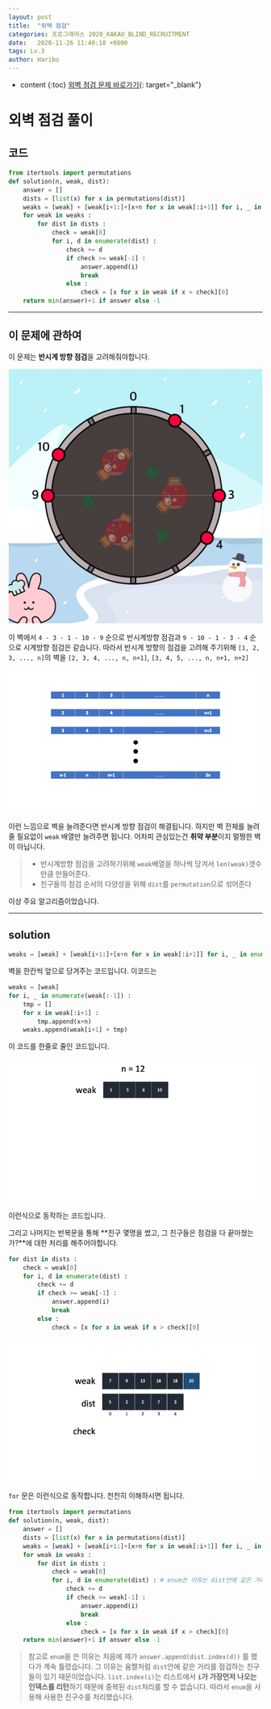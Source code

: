 ```yaml
---
layout: post
title:  "외벽 점검"
categories: 프로그래머스 2020_KAKAO_BLIND_RECRUITMENT
date:   2020-11-26 11:40:18 +0800
tags: Lv.3
author: Haribo
---
```

* content
{:toc}
[외벽 점검 문제 바로가기](https://programmers.co.kr/learn/courses/30/lessons/60062){: target="_blank"}

# 외벽 점검 풀이

## 코드

```python
from itertools import permutations
def solution(n, weak, dist):
    answer = []
    dists = [list(x) for x in permutations(dist)]
    weaks = [weak] + [weak[i+1:]+[x+n for x in weak[:i+1]] for i, _ in enumerate(weak[:-1])]
    for weak in weaks :
        for dist in dists :
            check = weak[0]
            for i, d in enumerate(dist) :
                check += d
                if check >= weak[-1] :
                    answer.append(i)
                    break
                else :
                    check = [x for x in weak if x > check][0]
    return min(answer)+1 if answer else -1
```

****





## 이 문제에 관하여

이 문제는 **반시계 방향 점검**을 고려해줘야합니다.

![외벽](/images/check_wall/wall.jpg)

이 벽에서 `4 - 3 - 1 - 10 - 9` 순으로 반시계방향 점검과 `9 - 10 - 1 - 3 - 4` 순으로 시계방향 점검은 같습니다. 따라서 반시계 방향의 점검을 고려해 주기위해 `[1, 2, 3, ..., n]`의 벽을 `[2, 3, 4, ..., n, n+1]`, `[3, 4, 5, ..., n, n+1, n+2]`

![외벽](/images/check_wall/addwall.png)

이런 느낌으로 벽을 늘려준다면 반시계 방향 점검이 해결됩니다. 하지만 벽 전체를 늘려줄 필요없이 `weak` 배열만 늘려주면 됩니다. 어차피 관심있는건 **취약 부분**이지 멀쩡한 벽이 아닙니다.

> * 반시계방향 점검을 고려하기위해 `weak`배열을 하나씩 당겨서 `len(weak)`갯수만큼 만들어준다.
> * 친구들의 점검 순서의 다양성을 위해 `dist`를 `permutation`으로 섞어준다

이상 주요 알고리즘이었습니다.

****

## solution

```python
weaks = [weak] + [weak[i+1:]+[x+n for x in weak[:i+1]] for i, _ in enumerate(weak[:-1])]
```

벽을 한칸씩 앞으로 당겨주는 코드입니다.  이코드는

```python
weaks = [weak]
for i, _ in enumerate(weak[:-1]) :
    tmp = []
    for x in weak[:i+1] :
        tmp.append(x+n)
    weaks.append(weak[i+1] + tmp)
```

이 코드를 한줄로 줄인 코드입니다.

![make weals](/images/check_wall/make_weaks.gif)

이런식으로 동작하는 코드입니다.  

그리고 나머지는 반복문을 통해 **친구 몇명을 썼고, 그 친구들은 점검을 다 끝마쳤는가?**에 대한 처리를 해주어야합니다.

```python
for dist in dists :
    check = weak[0]  
    for i, d in enumerate(dist) :
        check += d
        if check >= weak[-1] :
            answer.append(i)
            break
        else :
            check = [x for x in weak if x > check][0]
```

![for문 동작](/images/check_wall/wall_for.gif)

`for` 문은 이런식으로 동작합니다. 천천히 이해하시면 됩니다.

```python
from itertools import permutations
def solution(n, weak, dist):
    answer = []
    dists = [list(x) for x in permutations(dist)]
    weaks = [weak] + [weak[i+1:]+[x+n for x in weak[:i+1]] for i, _ in enumerate(weak[:-1])]
    for weak in weaks :
        for dist in dists :
            check = weak[0]
            for i, d in enumerate(dist) : # enum쓴 이유는 dist안에 같은 거리가 있을 수 있기 때문
                check += d
                if check >= weak[-1] :
                    answer.append(i)
                    break
                else :
                    check = [x for x in weak if x > check][0]
    return min(answer)+1 if answer else -1
```

> 참고로 `enum`을 쓴 이유는 처음에 제가  `answer.append(dist.index(d))` 를 했다가 계속 틀렸습니다. 그 이유는 움짤처럼 `dist`안에 같은 거리를 점검하는 친구들이 있기 때문이었습니다. `list.index(i)`는 리스트에서 **`i`가 가장먼저 나오는 인덱스를 리턴**하기 때문에 중복된 `dist`처리를 할 수 없습니다. 따라서 `enum`을 사용해 사용한 친구수를 처리했습니다.
